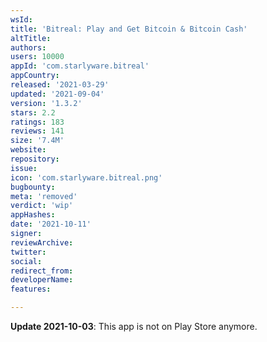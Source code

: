 ```yaml
---
wsId: 
title: 'Bitreal: Play and Get Bitcoin & Bitcoin Cash'
altTitle: 
authors: 
users: 10000
appId: 'com.starlyware.bitreal'
appCountry: 
released: '2021-03-29'
updated: '2021-09-04'
version: '1.3.2'
stars: 2.2
ratings: 183
reviews: 141
size: '7.4M'
website: 
repository: 
issue: 
icon: 'com.starlyware.bitreal.png'
bugbounty: 
meta: 'removed'
verdict: 'wip'
appHashes: 
date: '2021-10-11'
signer: 
reviewArchive: 
twitter: 
social: 
redirect_from: 
developerName: 
features: 

---
```


**Update 2021-10-03**: This app is not on Play Store anymore.
